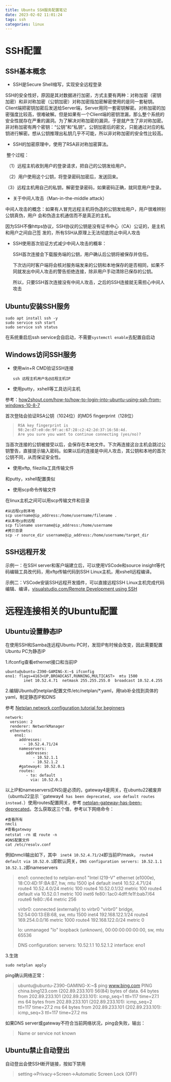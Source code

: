```yaml
---
title: Ubuntu SSH服务配置笔记
date: 2023-02-02 11:01:24
tags: ssh
categories: linux
---
```


# SSH配置

## SSH基本概念

- SSH是Secure Shell缩写，实现安全远程登录

​	SSH的安全性好，原因是其对数据进行加密，方式主要有两种：对称加密（密钥加密）和非对称加密（公钥加密）
​	对称加密指加密解密使用的是同一套秘钥。Client端把密钥加密后发送给Server端，Server用同一套密钥解密。对称加密的加密强度比较高，很难破解。但是如果有一个Client端的密钥泄漏，那么整个系统的安全性就存在严重的漏洞。
​	为了解决对称加密的漏洞，于是就产生了非对称加密。
​	非对称加密有两个密钥：“公钥”和“私钥”。公钥加密后的密文，只能通过对应的私钥进行解密。想从公钥推理出私钥几乎不可能，所以非对称加密的安全性比较高。

- SSH的加密原理中，使用了RSA非对称加密算法。

​	整个过程：

​	（1）远程主机收到用户的登录请求，把自己的公钥发给用户。

​	（2）用户使用这个公钥，将登录密码加密后，发送回来。

​	（3）远程主机用自己的私钥，解密登录密码，如果密码正确，就同意用户登录。

- 关于中间人攻击（Man-in-the-middle attack）

​	中间人攻击的概念：如果有人冒充远程主机将伪造的公钥发给用户，用户很难辨别公钥真伪，用户	会和伪造主机通信而不是真正的主机。

​	因为SSH不像https协议，SSH协议的公钥是没有证书中心（CA）公证的，是主机和用户之间自己签	发的，所有SSH从原理上无法彻底防止中间人攻击

- SSH使用首次验证方式减少中间人攻击的概率：

  SSH首次连接会下载服务端的公钥，用户确认后公钥将被保存并信任。

  下次访问时客户端将会核对服务端发来的公钥和本地保存的是否相同，如果不同就发出中间人攻击的警告拒绝连接，除非用户手动清除已保存的公钥。

  所以，只要SSH首次连接没有中间人攻击，之后的SSH连接就无需担心中间人攻击



## Ubuntu安装SSH服务

```
sudo apt install ssh -y
sudo service ssh start
sudo service ssh status
```

在系统重启后ssh service会自启动，不需要`systemctl enable`去配置自启动

## Windows访问SSH服务

- 使用win+R CMD验证SSH连接

  ```
  ssh 远程主机用户名@远程主机IP
  ```

- 使用putty，xshell等工具访问主机

参考：[how2shout.com/how-to/how-to-login-into-ubuntu-using-ssh-from-windows-10-8-7](https://www.how2shout.com/how-to/how-to-login-into-ubuntu-using-ssh-from-windows-10-8-7.html#:~:text=How%20do%20I%20SSH%20into%20Ubuntu%20from%20Windows%3F,to%20Ubuntu%20server%20via%20Putty%20SSH%20client%20)

首次登陆会验证RSA公钥（1024位）的MD5 fingerprint（128位）

> ```text
> RSA key fingerprint is 98:2e:d7:e0:de:9f:ac:67:28:c2:42:2d:37:16:58:4d.
> Are you sure you want to continue connecting (yes/no)?
> ```

当首次连接的公钥被接受以后，会保存在本地文件。下次再连接这台主机会跳过公钥警告，直接提示输入密码。如果以后的连接是中间人攻击，其公钥和本地的首次公钥不同，从而保证安全性。

- 使用xftp, filezilla工具传输文件

和putty，xshell配置类似

- 使用scp命令传输文件

在linux主机之间可以用scp传输文件和目录

```
#从远程cp到本地
scp username@ip_address:/home/username/filename .
#从本地cp到远程
scp filename username@ip_address:/home/username
#拷贝目录
scp -r source_dir username@ip_address:/home/username/target_dir
```

## SSH远程开发

示例一：在SSH server和客户端建立后，可以使用VSCode和source insight等代码编辑工具改代码，用xftp传输代码到SSH Linux主机，用xshell远程编译。

示例二：VSCode安装SSH远程开发插件，可以直接远程SSH Linux主机完成代码编辑、编译，[visualstudio.com/Remote Development using SSH](https://www.how2shout.com/how-to/how-to-login-into-ubuntu-using-ssh-from-windows-10-8-7.html#:~:text=How%20do%20I%20SSH%20into%20Ubuntu%20from%20Windows%3F,to%20Ubuntu%20server%20via%20Putty%20SSH%20client%20)



# 远程连接相关的Ubuntu配置

## Ubuntu设置静态IP

在使用SSH和Samba连远程Ubuntu PC时，发现IP有时候会改变，因此需要配置Ubuntu PC为静态IP

1.ifconfig查看ethernet接口和当前IP

```
ubuntu@ubuntu-Z390-GAMING-X:~$ ifconfig
eno1: flags=4163<UP,BROADCAST,RUNNING,MULTICAST>  mtu 1500
        inet 10.52.4.71  netmask 255.255.255.0  broadcast 10.52.4.255
```

2.编辑Ubuntu的netplan配置文件/etc/netplan/*.yaml，用tab补全找到具体的yaml，制定静态IP和DNS

参考 [Netplan network configuration tutorial for beginners](https://linuxconfig.org/netplan-network-configuration-tutorial-for-beginners)

```
network:
  version: 2
  renderer: NetworkManager
  ethernets:
    eno1:
      addresses:
        - 10.52.4.71/24
      nameservers:
         addresses:
            - 10.52.1.1
            - 10.52.1.2
      #gateway4: 10.52.0.1
      routes:
         - to: default
           via: 10.52.0.1
```

以上IP和nameservers(DNS)是必须的，gateway4是网关，在ubuntu22被废弃（ubuntu22显示 ``gateway4` has been deprecated, use default routes instead.`）使用routes配置网关，参考 [netplan-gateway-has-been-deprecated](https://askubuntu.com/questions/1410750/netplan-gateway-has-been-deprecated)。怎么获取这三个值，参考以下网络命令：

```
#查看所有
nmcli
#查看gateway
netstat -rn 或 route -n
#DNS配置文件
cat /etc/resolv.conf
```

例如nmcli输出如下，其中 ` inet4 10.52.4.71/24`即当前IP/mask， `route4 default via 10.52.0.1`即默认网关，`DNS configuration servers: 10.52.1.1 10.52.1.2`即nameservers

> eno1: connected to netplan-eno1
>         "Intel I219-V"
>         ethernet (e1000e), 18:C0:4D:1F:BA:B7, hw, mtu 1500
>         ip4 default
>         inet4 10.52.4.71/24
>         route4 10.52.4.0/24 metric 100
>         route4 10.52.0.1/32 metric 100
>         route4 default via 10.52.0.1 metric 100
>         inet6 fe80::1ac0:4dff:fe1f:bab7/64
>         route6 fe80::/64 metric 256
>
> virbr0: connected (externally) to virbr0
>         "virbr0"
>         bridge, 52:54:00:13:EB:68, sw, mtu 1500
>         inet4 192.168.122.1/24
>         route4 169.254.0.0/16 metric 1000
>         route4 192.168.122.0/24 metric 0
>
> lo: unmanaged
>         "lo"
>         loopback (unknown), 00:00:00:00:00:00, sw, mtu 65536
>
> DNS configuration:
>         servers: 10.52.1.1 10.52.1.2
>         interface: eno1

3.生效

```
sudo netplan apply
```

ping确认网络正常：

> ubuntu@ubuntu-Z390-GAMING-X:~$ ping www.bing.com
> PING china.bing123.com (202.89.233.101) 56(84) bytes of data.
> 64 bytes from 202.89.233.101 (202.89.233.101): icmp_seq=1 ttl=117 time=27.1 ms
> 64 bytes from 202.89.233.101 (202.89.233.101): icmp_seq=2 ttl=117 time=27.2 ms
> 64 bytes from 202.89.233.101 (202.89.233.101): icmp_seq=3 ttl=117 time=27.2 ms

如果DNS server或gateway不符合当前网络状况，ping会失败，输出：

> Name or service not known

## Ubuntu禁止自动登出

自动登出会使SSH断开链接，按如下禁用

> setting->Privacy->Screen->Automatic Screen Lock (OFF)

